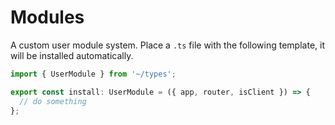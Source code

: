 # Modules

A custom user module system. Place a `.ts` file with the following template, it will be installed automatically.

```ts
import { UserModule } from '~/types';

export const install: UserModule = ({ app, router, isClient }) => {
  // do something
};
```
